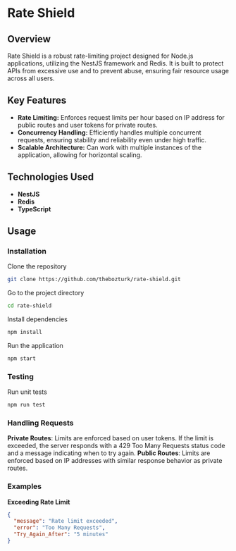 # Rate Shield

## Overview

Rate Shield is a robust rate-limiting project designed for Node.js applications, utilizing the NestJS framework and Redis. It is built to protect APIs from excessive use and to prevent abuse, ensuring fair resource usage across all users.

## Key Features

- **Rate Limiting:** Enforces request limits per hour based on IP address for public routes and user tokens for private routes.
- **Concurrency Handling:** Efficiently handles multiple concurrent requests, ensuring stability and reliability even under high traffic.
- **Scalable Architecture:** Can work with multiple instances of the application, allowing for horizontal scaling.

## Technologies Used

- **NestJS**
- **Redis**
- **TypeScript**

## Usage

### Installation

Clone the repository

```sh
git clone https://github.com/thebozturk/rate-shield.git
```

Go to the project directory

```sh
cd rate-shield
```

Install dependencies

```sh
npm install
```
Run the application

```sh
npm start
```

### Testing

Run unit tests

```sh
npm run test
```

### Handling Requests

**Private Routes**: Limits are enforced based on user tokens. If the limit is exceeded, the server responds with a 429 Too Many Requests status code and a message indicating when to try again.
**Public Routes**: Limits are enforced based on IP addresses with similar response behavior as private routes.

### Examples

**Exceeding Rate Limit**

```json
{
  "message": "Rate limit exceeded",
  "error": "Too Many Requests",
  "Try_Again_After": "5 minutes"
}
```